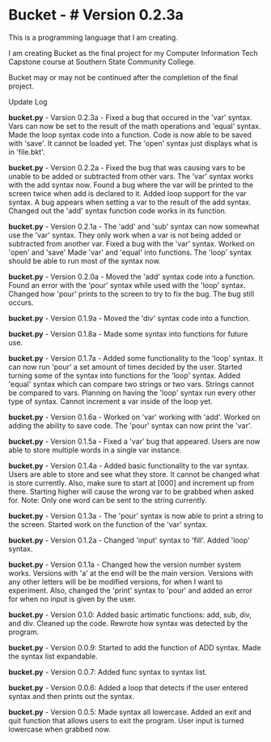 # Bucket - # Version 0.2.3a
This is a programming language that I am creating.

I am creating Bucket as the final project for my Computer Information Tech Capstone course at Southern State Community College.

Bucket may or may not be continued after the completion of the final project.


Update Log

**bucket.py** - Varsion 0.2.3a - Fixed a bug that occured in the 'var' syntax. Vars can now be set to the result of the math operations and 'equal' syntax. Made the loop syntax code into a function. Code is now able to be saved with 'save'. It cannot be loaded yet. The 'open' syntax just displays what is in 'file.bkt'.

**bucket.py** - Version 0.2.2a - Fixed the bug that was causing vars to be unable to be added or subtracted from other vars. The 'var' syntax works with the add syntax now. Found a bug where the var will be printed to the screen twice when add is declared to it. Added loop support for the var syntax. A bug appears when setting a var to the result of the add syntax. Changed out the 'add' syntax function code works in its function.

**bucket.py** - Version 0.2.1a - The 'add' and 'sub' syntax can now somewhat use the 'var' syntax. They only work when a var is not being added or subtracted from another var. Fixed a bug with the 'var' syntax. Worked on 'open' and 'save' Made 'var' and 'equal' into functions. The 'loop' syntax should be able to run most of the syntax now.

**bucket.py** - Version 0.2.0a - Moved the 'add' syntax code into a function. Found an error with the 'pour' syntax while used with the 'loop' syntax. Changed how 'pour' prints to the screen to try to fix the bug. The bug still occurs.

**bucket.py** - Version 0.1.9a - Moved the 'div' syntax code into a function.

**bucket.py** - Version 0.1.8a - Made some syntax into functions for future use.

**bucket.py** - Version 0.1.7a - Added some functionality to the 'loop' syntax. It can now run 'pour' a set amount of times decided by the user. Started turning some of the syntax into functions for the 'loop' syntax. Added 'equal' syntax which can compare two strings or two vars. Strings cannot be compared to vars. Planning on having the 'loop' syntax run every other type of syntax. Cannot increment a var inside of the loop yet.

**bucket.py** - Version 0.1.6a - Worked on 'var' working with 'add'. Worked on adding the ability to save code. The 'pour' syntax can now print the 'var'.

**bucket.py** - Version 0.1.5a - Fixed a 'var' bug that appeared. Users are now able to store multiple words in a single var instance.

**bucket.py** - Version 0.1.4a - Added basic functionality to the var syntax. Users are able to store and see what they store. It cannot be changed what is store currently. Also, make sure to start at [000] and increment up from there. Starting higher will cause the wrong var to be grabbed when asked for. Note: Only one word can be sent to the string currently.

**bucket.py** - Version 0.1.3a - The 'pour' syntax is now able to print a string to the screen. Started work on the function of the 'var' syntax.

**bucket.py** - Version 0.1.2a - Changed 'input' syntax to 'fill'. Added 'loop' syntax.

**bucket.py** - Version 0.1.1a - Changed how the version number system works. Versions with 'a' at the end will be the main version. Versions with any other letters will be be modified versions, for when I want to experiment. Also, changed the 'print' syntax to 'pour' and added an error for when no input is given by the user.

**bucket.py** - Version 0.1.0: Added basic artimatic functions: add, sub, div, and div. Cleaned up the code. Rewrote how syntax was detected by the program.

**bucket.py** - Version 0.0.9: Started to add the function of ADD syntax. Made the syntax list expandable.

**bucket.py** - Version 0.0.7: Added func syntax to syntax list.

**bucket.py** - Version 0.0.6: Added a loop that detects if the user entered syntax and then prints out the syntax.

**bucket.py** - Version 0.0.5: Made syntax all lowercase. Added an exit and quit function that allows users to exit the program. User input is turned lowercase when grabbed now.
